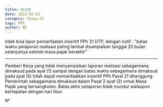 ```yaml
---
title: 45328
date: 2021-02-22
category: Tanya-SC
tags: PPh
author: NP
---
```


tidak bisa lapor pemanfaatan insentif PPh 21 DTP, dengan notif : "batas waktu pelaporan realisasi paling lambat disampaikan tanggal 20 bulan selanjutnya setelah masa pajak berakhir"

---

Pemberi Kerja yang tidak menyampaikan laporan realisasi sebagaimana dimaksud pada ayat (1) sampai dengan batas waktu sebagaimana dimaksud pada ayat (5) tidak dapat memanfaatkan insentif PPh Pasal 21 ditanggung Pemerintah sebagaimana dimaksud dalam Pasal 2 ayat (2) untuk Masa Pajak yang bersangkutan. Batas akhir pelaporan tidak mundur walaupun bertepatan dengan hari libur.

`NP`
